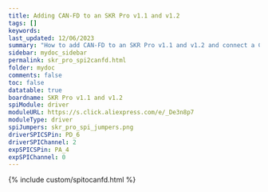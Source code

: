 ```yaml
---
title: Adding CAN-FD to an SKR Pro v1.1 and v1.2
tags: []
keywords: 
last_updated: 12/06/2023
summary: "How to add CAN-FD to an SKR Pro v1.1 and v1.2 and connect a CAN-FD Toolboard"
sidebar: mydoc_sidebar
permalink: skr_pro_spi2canfd.html
folder: mydoc
comments: false
toc: false
datatable: true
boardname: SKR Pro v1.1 and v1.2
spiModule: driver
moduleURL: https://s.click.aliexpress.com/e/_De3n8p7
moduleType: driver
spiJumpers: skr_pro_spi_jumpers.png
driverSPICSPin: PD_6
driverSPIChannel: 2
expSPICSPin: PA_4
expSPIChannel: 0
---
```


{% include custom/spitocanfd.html %}
